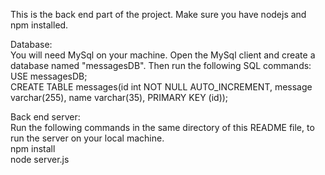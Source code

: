 This is the back end part of the project.
Make sure you have nodejs and npm installed.

Database:<br>
You will need MySql on your machine. Open the MySql client and create a database named "messagesDB". Then run the following SQL commands:<br>
USE messagesDB;<br>
CREATE TABLE messages(id int NOT NULL AUTO_INCREMENT, message varchar(255), name varchar(35), PRIMARY KEY (id));<br>


Back end server:<br>
Run the following commands in the same directory of this README file, to run the server on your local machine.<br>
npm install<br>
node server.js<br>

